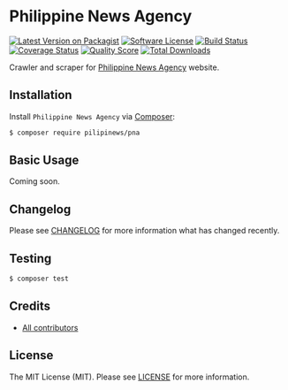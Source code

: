 # Philippine News Agency

[![Latest Version on Packagist][ico-version]][link-packagist]
[![Software License][ico-license]][link-license]
[![Build Status][ico-travis]][link-travis]
[![Coverage Status][ico-scrutinizer]][link-scrutinizer]
[![Quality Score][ico-code-quality]][link-code-quality]
[![Total Downloads][ico-downloads]][link-downloads]

Crawler and scraper for [Philippine News Agency](http://www.pna.gov.ph/) website.

## Installation

Install `Philippine News Agency` via [Composer](https://getcomposer.org/):

``` bash
$ composer require pilipinews/pna
```

## Basic Usage

Coming soon.

## Changelog

Please see [CHANGELOG][link-changelog] for more information what has changed recently.

## Testing

``` bash
$ composer test
```

## Credits

- [All contributors][link-contributors]

## License

The MIT License (MIT). Please see [LICENSE][link-license] for more information.

[ico-code-quality]: https://img.shields.io/scrutinizer/g/pilipinews/pna.svg?style=flat-square
[ico-downloads]: https://img.shields.io/packagist/dt/pilipinews/pna.svg?style=flat-square
[ico-license]: https://img.shields.io/badge/license-MIT-brightgreen.svg?style=flat-square
[ico-scrutinizer]: https://img.shields.io/scrutinizer/coverage/g/pilipinews/pna.svg?style=flat-square
[ico-travis]: https://img.shields.io/travis/pilipinews/pna/master.svg?style=flat-square
[ico-version]: https://img.shields.io/packagist/v/pilipinews/pna.svg?style=flat-square

[link-changelog]: https://github.com/pilipinews/pna/blob/master/CHANGELOG.md
[link-code-quality]: https://scrutinizer-ci.com/g/pilipinews/pna
[link-contributors]: https://github.com/pilipinews/pna/contributors
[link-downloads]: https://packagist.org/packages/pilipinews/pna
[link-license]: https://github.com/pilipinews/pna/blob/master/LICENSE.md
[link-packagist]: https://packagist.org/packages/pilipinews/pna
[link-scrutinizer]: https://scrutinizer-ci.com/g/pilipinews/pna/code-structure
[link-travis]: https://travis-ci.org/pilipinews/pna